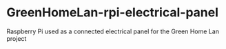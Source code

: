 # GreenHomeLan-rpi-electrical-panel
Raspberry Pi used as a connected electrical panel for the Green Home Lan project

